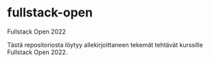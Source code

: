 # fullstack-open
Fullstack Open 2022

Tästä repositoriosta löytyy allekirjoittaneen tekemät tehtävät kurssille Fullstack Open 2022.
